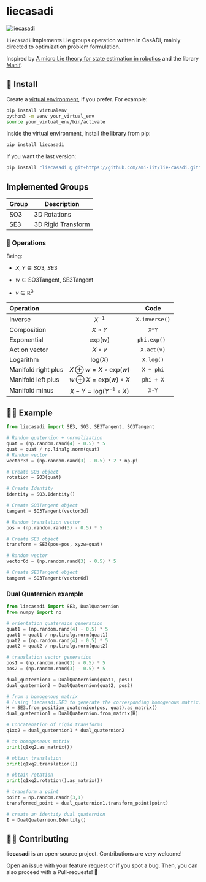 # liecasadi

[![liecasadi](https://github.com/ami-iit/liecasadi/actions/workflows/tests.yml/badge.svg)](https://github.com/ami-iit/liecasadi/actions/workflows/tests.yml)

`liecasadi` implements Lie groups operation written in CasADi, mainly directed to optimization problem formulation.

Inspired by [A micro Lie theory for state estimation in robotics](https://arxiv.org/pdf/1812.01537.pdf) and the library [Manif](https://github.com/artivis/manif).

## 🐍 Install

Create a [virtual environment](https://docs.python.org/3/library/venv.html#venv-def), if you prefer. For example:

```bash
pip install virtualenv
python3 -m venv your_virtual_env
source your_virtual_env/bin/activate
```

Inside the virtual environment, install the library from pip:

```bash
pip install liecasadi
```

If you want the last version:

```bash
pip install "liecasadi @ git+https://github.com/ami-iit/lie-casadi.git"
```

## Implemented Groups

| **Group** | Description        |
| --------- | ------------------ |
| SO3       | 3D Rotations       |
| SE3       | 3D Rigid Transform |

### 🚀 Operations

Being:

- $X, Y \in SO3, \ SE3$

- $w \in \text{SO3Tangent}, \ \text{SE3Tangent}$

- $v \in \mathbb{R}^3$

| Operation           |                                       |     Code      |
| :------------------ | :-----------------------------------: | :-----------: |
| Inverse             |               $X^{-1}$                | `X.inverse()` |
| Composition         |              $X \circ Y$              |     `X*Y`     |
| Exponential         |            $\text{exp}(w)$            | `phi.exp() `  |
| Act on vector       |              $X \circ v$              |  `X.act(v)`   |
| Logarithm           |            $\text{log}(X)$            |   `X.log()`   |
| Manifold right plus | $X \oplus  w = X \circ \text{exp}(w)$ |   `X + phi`   |
| Manifold left plus  | $w \oplus X = \text{exp}(w) \circ X$  |   `phi + X`   |
| Manifold minus      |  $X-Y = \text{log}(Y^{-1} \circ X)$   |     `X-Y`     |

## 🦸‍♂️ Example

```python
from liecasadi import SE3, SO3, SE3Tangent, SO3Tangent

# Random quaternion + normalization
quat = (np.random.rand(4) - 0.5) * 5
quat = quat / np.linalg.norm(quat)
# Random vector
vector3d = (np.random.rand(3) - 0.5) * 2 * np.pi

# Create SO3 object
rotation = SO3(quat)

# Create Identity
identity = SO3.Identity()

# Create SO3Tangent object
tangent = SO3Tangent(vector3d)

# Random translation vector
pos = (np.random.rand(3) - 0.5) * 5

# Create SE3 object
transform = SE3(pos=pos, xyzw=quat)

# Random vector
vector6d = (np.random.rand(3) - 0.5) * 5

# Create SE3Tangent object
tangent = SO3Tangent(vector6d)
```

### Dual Quaternion example

```python
from liecasadi import SE3, DualQuaternion
from numpy import np

# orientation quaternion generation
quat1 = (np.random.rand(4) - 0.5) * 5
quat1 = quat1 / np.linalg.norm(quat1)
quat2 = (np.random.rand(4) - 0.5) * 5
quat2 = quat2 / np.linalg.norm(quat2)

# translation vector generation
pos1 = (np.random.rand(3) - 0.5) * 5
pos2 = (np.random.rand(3) - 0.5) * 5

dual_quaternion1 = DualQuaternion(quat1, pos1)
dual_quaternion2 = DualQuaternion(quat2, pos2)

# from a homogenous matrix
# (using liecasadi.SE3 to generate the corresponding homogenous matrix)
H = SE3.from_position_quaternion(pos, quat).as_matrix()
dual_quaternion1 = DualQuaternion.from_matrix(H)

# Concatenation of rigid transforms
q1xq2 = dual_quaternion1 * dual_quaternion2

# to homogeneous matrix
print(q1xq2.as_matrix())

# obtain translation
print(q1xq2.translation())

# obtain rotation
print(q1xq2.rotation().as_matrix())

# transform a point
point = np.random.randn(3,1)
transformed_point = dual_quaternion1.transform_point(point)

# create an identity dual quaternion
I = DualQuaternion.Identity()
```

## 🦸‍♂️ Contributing

**liecasadi** is an open-source project. Contributions are very welcome!

Open an issue with your feature request or if you spot a bug. Then, you can also proceed with a Pull-requests! :rocket:
